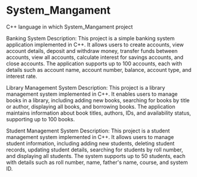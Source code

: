 # System_Mangament
C++ language in which System_Mangament project

Banking System
Description: This project is a simple banking system application implemented in C++. It allows users to create accounts, view account details, deposit and withdraw money, transfer funds between accounts, view all accounts, calculate interest for savings accounts, and close accounts. The application supports up to 100 accounts, each with details such as account name, account number, balance, account type, and interest rate.

Library Management System
Description: This project is a library management system implemented in C++. It enables users to manage books in a library, including adding new books, searching for books by title or author, displaying all books, and borrowing books. The application maintains information about book titles, authors, IDs, and availability status, supporting up to 100 books.

Student Management System
Description: This project is a student management system implemented in C++. It allows users to manage student information, including adding new students, deleting student records, updating student details, searching for students by roll number, and displaying all students. The system supports up to 50 students, each with details such as roll number, name, father's name, course, and system ID.
